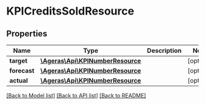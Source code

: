 # KPICreditsSoldResource

## Properties
Name | Type | Description | Notes
------------ | ------------- | ------------- | -------------
**target** | [**\Ageras\Api\KPINumberResource**](KPINumberResource.md) |  | [optional] 
**forecast** | [**\Ageras\Api\KPINumberResource**](KPINumberResource.md) |  | [optional] 
**actual** | [**\Ageras\Api\KPINumberResource**](KPINumberResource.md) |  | [optional] 

[[Back to Model list]](../README.md#documentation-for-models) [[Back to API list]](../README.md#documentation-for-api-endpoints) [[Back to README]](../README.md)


